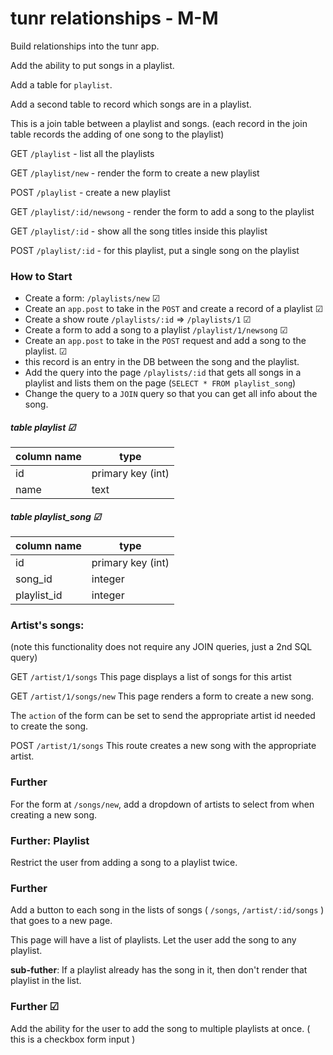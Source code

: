 # tunr relationships - M-M

Build relationships into the tunr app.

Add the ability to put songs in a playlist.

Add a table for `playlist`.

Add a second table to record which songs are in a playlist.

This is a join table between a playlist and songs. (each record in the join table records the adding of one song to the playlist)

GET `/playlist` - list all the playlists

GET `/playlist/new` - render the form to create a new playlist

POST `/playlist` - create a new playlist

GET `/playlist/:id/newsong` - render the form to add a song to the playlist

GET `/playlist/:id` - show all the song titles inside this playlist

POST `/playlist/:id` - for this playlist, put a single song on the playlist

### How to Start

- Create a form: `/playlists/new` ☑
- Create an `app.post` to take in the `POST` and create a record of a playlist ☑
- Create a show route `/playlists/:id` => `/playlists/1` ☑
- Create a form to add a song to a playlist `/playlist/1/newsong` ☑
- Create an `app.post` to take in the `POST` request and add a song to the playlist. ☑
- this record is an entry in the DB between the song and the playlist.
- Add the query into the page `/playlists/:id` that gets all songs in a playlist and lists them on the page (`SELECT * FROM playlist_song`)
- Change the query to a `JOIN` query so that you can get all info about the song.

##### table playlist ☑

| column name  | type |
|--------------|------|
| id   | primary key (int) |
| name | text |

##### table playlist_song ☑

| column name  | type |
|--------------|------|
| id   | primary key (int) |
| song_id | integer |
| playlist_id | integer |


### Artist's songs:

(note this functionality does not require any JOIN queries, just a 2nd SQL query)

GET `/artist/1/songs` 
This page displays a list of songs for this artist

GET `/artist/1/songs/new` 
This page renders a form to create a new song.

The `action` of the form can be set to send the appropriate artist id needed to create the song.

POST `/artist/1/songs`
This route creates a new song with the appropriate artist.


### Further
For the form at `/songs/new`, add a dropdown of artists to select from when creating a new song.

### Further: Playlist
Restrict the user from adding a song to a playlist twice.

### Further
Add a button to each song in the lists of songs ( `/songs`, `/artist/:id/songs` ) that goes to a new page.

This page will have a list of playlists. Let the user add the song to any playlist.

**sub-futher**: If a playlist already has the song in it, then don't render that playlist in the list.

### Further ☑
Add the ability for the user to add the song to multiple playlists at once. ( this is a checkbox form input )